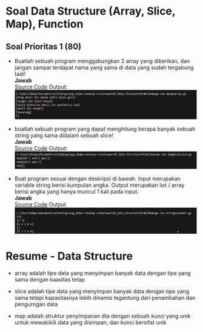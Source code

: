 # Soal Data Structure (Array, Slice, Map), Function

## Soal Prioritas 1 (80)
- Buatlah sebuah program menggabungkan 2 array yang diberikan, dan jangan sampai terdapat nama yang sama di data yang sudah tergabung tadi!
 <br>********************************Jawab********************************<br> 
[Source Code](Praktikum/mergearray.go)
Output:
<br>![Alt Text](Screenshot/mergearray.png)<br>
    
- buatlah sebuah program yang dapat menghitung berapa banyak sebuah string yang sama didalam sebuah slice!
 <br>********************************Jawab********************************<br> 
 [Source Code](Praktikum/lenghtinslice.go)
 Output:
 <br>![Alt Text](Screenshot/lengthinslice.png)<br>
 
- Buat program sesuai dengan deskripsi di bawah. Input merupakan variable string berisi kumpulan angka. Output merupakan list / array berisi angka yang hanya muncul 1 kali pada input.
<br>********************************Jawab********************************<br> 
[Source Code](Praktikum/stringtonumber.go)
Output 
<br>![Alt Text](Screenshot/stringtonumber.png)<br>


# Resume - Data Structure

 - array adalah tipe data yang menyimpan banyak data dengan tipe yang sama dengan kaasitas tetap
 
 - slice adalah tipe data yang menyimpan banyak data dengan tipe yang sama tetapi kapasitasnya lebih dinamis tegantung dari penambahan dan pengurngan data
 
 - map adalah struktur penyimpanan dta dengan sebuah kunci yang unik untuk mewakikili data yang disimpan, dan kunci bersifat unik
